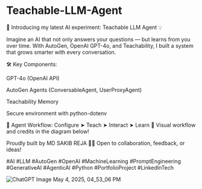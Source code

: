 # Teachable-LLM-Agent
🚀 Introducing my latest AI experiment: Teachable LLM Agent 💡

Imagine an AI that not only answers your questions — but learns from you over time.
With AutoGen, OpenAI GPT-4o, and Teachability, I built a system that grows smarter with every conversation.

🛠 Key Components:

GPT-4o (OpenAI API)

AutoGen Agents (ConversableAgent, UserProxyAgent)

Teachability Memory

Secure environment with python-dotenv

🔁 Agent Workflow: Configure ➤ Teach ➤ Interact ➤ Learn
📌 Visual workflow and credits in the diagram below!

Proudly built by MD SAKIB REJA 👨‍💻
Open to collaboration, feedback, or ideas!

#AI #LLM #AutoGen #OpenAI #MachineLearning #PromptEngineering #GenerativeAI #AgenticAI #Python #PortfolioProject #LinkedInTech

![ChatGPT Image May 4, 2025, 04_53_06 PM](https://github.com/user-attachments/assets/7029b7df-5e76-4ce3-a3f9-0911b32362bd)
